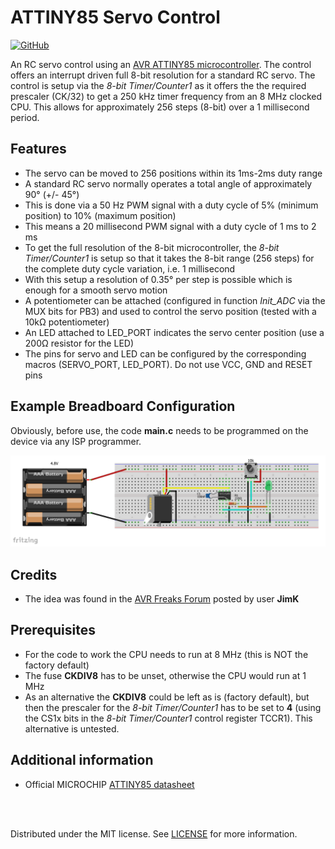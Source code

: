 
# ATTINY85 Servo Control

[![GitHub](https://img.shields.io/github/license/mashape/apistatus.svg)](https://en.wikipedia.org/wiki/MIT_License)

An RC servo control using an [AVR ATTINY85 microcontroller](https://www.microchip.com/wwwproducts/en/ATtiny85). The control offers an interrupt driven full 8-bit resolution for a standard RC servo. The control is setup via the *8-bit Timer/Counter1* as it offers the the required prescaler (CK/32) to get a 250 kHz timer frequency from an 8 MHz clocked CPU. This allows for approximately 256 steps (8-bit) over a 1 millisecond period.

## Features
 - The servo can be moved to 256 positions within its 1ms-2ms duty range
 - A standard RC servo normally operates a total angle of approximately 90° (+/- 45°)
 - This is done via a 50 Hz PWM signal with a duty cycle of 5% (minimum position) to 10% (maximum position)
 - This means a 20 millisecond PWM signal with a duty cycle of 1 ms to 2 ms
 - To get the full resolution of the 8-bit microcontroller, the *8-bit Timer/Counter1* is setup so that it takes the 8-bit range (256 steps) for the complete duty cycle variation, i.e. 1 millisecond
 - With this setup a resolution of 0.35° per step is possible which is enough for a smooth servo motion
 - A potentiometer can be attached (configured in function *Init_ADC* via the MUX bits for PB3) and used to control the servo position (tested with a 10k&Omega; potentiometer)
 - An LED attached to LED_PORT indicates the servo center position (use a 200&Omega; resistor for the LED)
 - The pins for servo and LED can be configured by the corresponding macros (SERVO_PORT, LED_PORT). Do not use VCC, GND and RESET pins

## Example Breadboard Configuration

Obviously, before use, the code **main.c** needs to be programmed on the device via any ISP programmer.

![](images/Fritzing_Layout_1.png)

## Credits
 - The idea was found in the [AVR Freaks Forum](https://www.avrfreaks.net/comment/810846#comment-810846) posted by user **JimK**

## Prerequisites
 - For the code to work the CPU needs to run at 8 MHz (this is NOT the factory default)
 - The fuse **CKDIV8** has to be unset, otherwise the CPU would run at 1 MHz
 - As an alternative the **CKDIV8** could be left as is (factory default), but then the prescaler for the *8-bit Timer/Counter1* has to be set to **4** (using the CS1x bits in the *8-bit Timer/Counter1* control register TCCR1). This alternative is untested.

 ## Additional information
 - Official MICROCHIP [ATTINY85 datasheet](http://ww1.microchip.com/downloads/en/DeviceDoc/Atmel-2586-AVR-8-bit-Microcontroller-ATtiny25-ATtiny45-ATtiny85_Datasheet.pdf)

<br></br>

Distributed under the MIT license. See [LICENSE](https://github.com/chiefenne/ATTINY85-Servo-Control/blob/master/LICENSE) for more information.


